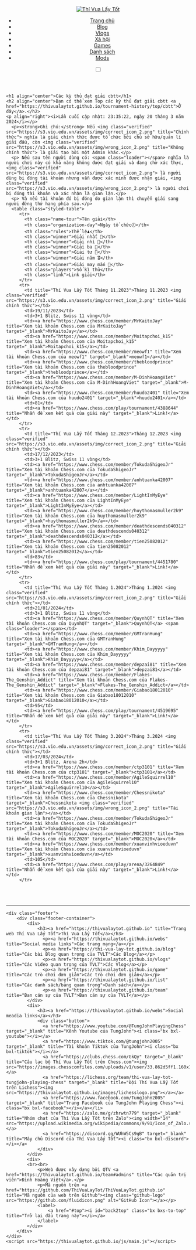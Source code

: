 <!DOCTYPE html>
<html lang="vi">

<head>
    <title>Các kỳ thủ đạt giải</title>
    <meta charset="UTF-8">
    <meta name="viewport" content="width=device-width, initial-scale=1">
    <link rel="stylesheet" href="https://www.w3schools.com/w3css/4/w3.css">
    <link rel="stylesheet" href="https://fonts.googleapis.com/css?family=Raleway">
    <link rel="stylesheet" href="https://thivualaytot.github.io/css/main.css">
    <link rel="stylesheet" href="https://thivualaytot.github.io/css/listwinner.css">
    <link rel="stylesheet" href="https://unpkg.com/boxicons@2.1.4/css/boxicons.min.css">
    <link rel="icon" href="https://raw.githubusercontent.com/ThiVuaLayTot/ThiVuaLayTot.github.io/main/images/favicon.ico" type="image/x-icon">
</head>

<body>
    <header class="container">
        <div class="page-header">
            <div class="logo">
                <a href="https://thivualaytot.github.io" title="Thí Vua Lấy Tốt"><img src="https://raw.githubusercontent.com/ThiVuaLayTot/ThiVuaLayTot.github.io/main/images/favicon.ico" title="Thí Vua Lấy Tốt"></a>
            </div>
            <ul class="navbar-nav">
                <li>
                    <a href="https://thivualaytot.github.io" title="Trang chủ TVLT">Trang chủ</a>
                </li>
                <li>
                    <a href="https://thi-vua-lay-tot.github.io/blog" title="Các bài Blog quan trọng của TVLT">Blog</a>
                </li>
                <li>
                    <a href="https://thivualaytot.github.io/vlogs" title="Các Video quan trọng của TVLT">Vlogs</a>
                </li>
                <li>
                    <a href="https://thivualaytot.github.io/webs" title="Social media links">Xã hội</a>
                </li>
                <li>
                    <a href="https://thivualaytot.github.io/game" title="Các trò chơi đơn giản">Games</a>
                </li>
                <li>
                    <a href="https://thivualaytot.github.io/list" title="Các danh sách/bảng quan trọng">Danh sách</a>
                </li>
                <li>
                    <a href="https://thivualaytot.github.io/team" title="Ban cán sự của TVLT">Mods</a>
                </li>
            </ul>
		    <div>
                <label class="mode">
                    <input type="checkbox" id="darkModeToggle">
                    <i id="moon" class="bx bxs-moon" title="Bật/Tắt chế độ tối"></i>
                    <a href="#top"><i id="back2top" class="bx bxs-to-top" title="Trở lại đầu trang này"></i></a>
                </label>
            </div>
        </div>
    </header>

    <h1 align="center">Các kỳ thủ đạt giải cbtt</h1>
    <h2 align="center">Bạn có thể xem Top các kỳ thủ đạt giải cbtt <a href="https://thivualaytot.github.io/tournament-history/top/cbtt">Ở đây</a>.</h2>
    <p align="right"><i>Lần cuối cập nhật: 23:35:22, ngày 20 tháng 3 năm 2024</i></p>
      <p><strong>Ghi chú:</strong> Nếu <img class="verified" src="https://s3.vio.edu.vn/assets/img/correct_icon_2.png" title="Chính thức"> nghĩa là giải chính thức được tổ chức bởi chủ sở hữu/quản lí giải đấu, còn <img class="verified" src="https://s3.vio.edu.vn/assets/img/wrong_icon_2.png" title="Không chính thức"> là giải tạo bởi một Admin khác.</p>
      <p> Nếu sau tên người dùng có: <span class="loader"></span> nghĩa là người chơi này có khả năng không được đạt giải và đang chờ xác thực, <img class="verified" src="https://s3.vio.edu.vn/assets/img/correct_icon_2.png"> là người dùng bị đóng tài khoản nhưng vẫn được xác minh được nhận giải, <img class="verified" src="https://s3.vio.edu.vn/assets/img/wrong_icon_2.png"> là người chơi bị đóng tài khoản và xác nhận là gian lận.</p>
      <p> Và nếu tài khoản đó bị đóng do gian lận thì chuyển giải sang người đứng thứ hạng phía sau.</p>
      <table class="styled-table">
         <tr>
           <th class="name-tour">Tên giải</th>
           <th class="organization-day">Ngày tổ chức🕗</th>
           <th class="rules">Thể lệ♟️</th>
           <th class="winner">Giải nhất 🥇</th>
           <th class="winner">Giải nhì 🥈</th>
           <th class="winner">Giải ba 🥉</th>
           <th class="winner">Giải tư 🏅</th>
           <th class="winner">Giải năm 🎖️</th>
           <th class="winner">Giải may mắn 🌟</th>
           <th class="players">Số kì thủ</th>
           <th class="link">Link giải</th>
         </tr>
         <tr>
           <td title="Thí Vua Lấy Tốt Tháng 11.2023">Tháng 11.2023 <img class="verified" src="https://s3.vio.edu.vn/assets/img/correct_icon_2.png" title="Giải chính thức"></td>
           <td>19/11/2023</td>
           <td>3+1 Blitz, Swiss 11 vòng</td>
           <td><a href="https://www.chess.com/member/MrKaitoJay" title="Xem tài khoản Chess.com của MrKaitoJay" target="_blank">MrKaitoJay</a></td>
           <td><a href="https://www.chess.com/member/Moitapchoi_k15" title="Xem tài khoản Chess.com của Moitapchoi_k15" target="_blank">Moitapchoi_k15</a></td>
           <td><a href="https://www.chess.com/member/meowf1" title="Xem tài khoản Chess.com của meowf1" target="_blank">meowf1</a></td>
           <td><a href="https://www.chess.com/member/thebloodprince" title="Xem tài khoản Chess.com của thebloodprince" target="_blank">thebloodprince</a></td>
           <td><a href="https://www.chess.com/member/M-DinhHoangViet" title="Xem tài khoản Chess.com của M-DinhHoangViet" target="_blank">M-DinhHoangViet</a></td>
           <td><a href="https://www.chess.com/member/huudo2401" title="Xem tài khoản Chess.com của huudo2401" target="_blank">huudo2401</a></td>
           <td>81</td>
           <td><a href="https://www.chess.com/play/tournament/4388644" title="Nhấn để xem kết quả của giải này" target="_blank">Link!</a></td>
         </tr>
         <tr>
           <td title="Thí Vua Lấy Tốt Tháng 12.2023">Tháng 12.2023 <img class="verified" src="https://s3.vio.edu.vn/assets/img/correct_icon_2.png" title="Giải chính thức"></td>
           <td>17/12/2023</td>
           <td>3+1 Blitz, Swiss 11 vòng</td>
           <td><a href="https://www.chess.com/member/TokudaShigeoJr" title="Xem tài khoản Chess.com của TokudaShigeoJr" target="_blank">TokudaShigeoJr</a></td>
           <td><a href="https://www.chess.com/member/anhtuanka42007" title="Xem tài khoản Chess.com của anhtuanka42007" target="_blank">anhtuanka42007</a></td>
           <td><a href="https://www.chess.com/member/LightInMyEye" title="Xem tài khoản Chess.com của LightInMyEye" target="_blank">LightInMyEye</a></td>
           <td><a href="https://www.chess.com/member/huythomasmuller2k9" title="Xem tài khoản Chess.com của huythomasmuller2k9" target="_blank">huythomasmuller2k9</a></td>
           <td><a href="https://www.chess.com/member/deathdescends040312" title="Xem tài khoản Chess.com của deathdescends040312" target="_blank">deathdescends040312</a></td>
           <td><a href="https://www.chess.com/member/tien25082012" title="Xem tài khoản Chess.com của tien25082012" target="_blank">tien25082012</a></td>
           <td>83</td>
           <td><a href="https://www.chess.com/play/tournament/4451780" title="Nhấn để xem kết quả của giải này" target="_blank">Link!</a></td>
         </tr>
         <tr>
           <td title="Thí Vua Lấy Tốt Tháng 1.2024">Tháng 1.2024 <img class="verified" src="https://s3.vio.edu.vn/assets/img/correct_icon_2.png" title="Giải chính thức"></td>
           <td>21/01/2024</td>
           <td>3+1 Blitz, Swiss 11 vòng</td>
           <td><a href="https://www.chess.com/member/QuynhQT" title="Xem tài khoản Chess.com của QuynhQT" target="_blank">QuynhQT</a> <span class="loader"></span></td>
           <td><a href="https://www.chess.com/member/GMTranHung" title="Xem tài khoản Chess.com của GMTranHung" target="_blank">GMTranHung</a></td>
           <td><a href="https://www.chess.com/member/Khim_Dayyyyy" title="Xem tài khoản Chess.com của Khim_Dayyyyy" target="_blank">Khim_Dayyyyy</a></td>
           <td><a href="https://www.chess.com/member/depzai81" title="Xem tài khoản Chess.com của depzai81" target="_blank">depzai81</a></td>
           <td><a href="https://www.chess.com/member/Flakes-The_Genshin_Addict" title="Xem tài khoản Chess.com của Flakes-The_Genshin_Addict" target="_blank">Flakes-The_Genshin_Addict</a></td>
           <td><a href="https://www.chess.com/member/Giabao18012010" title="Xem tài khoản Chess.com của Giabao18012010" target="_blank">Giabao18012010</a></td>
           <td>95</td>
           <td><a href="https://www.chess.com/play/tournament/4519695" title="Nhấn để xem kết quả của giải này" target="_blank">Link!</a></td>
         </tr>
         <tr>
           <td title="Thí Vua Lấy Tốt Tháng 3.2024">Tháng 3.2024 <img class="verified" src="https://s3.vio.edu.vn/assets/img/correct_icon_2.png" title="Giải chính thức"></td>
           <td>17/03/2024</td>
           <td>3+1 Blitz, Arena 2h</td>
           <td><a href="https://www.chess.com/member/ctp3101" title="Xem tài khoản Chess.com của ctp3101" target="_blank">ctp3101</a></td>
           <td><a href="https://www.chess.com/member/AgileSquirrel10" title="Xem tài khoản Chess.com của AgileSquirrel10" target="_blank">AgileSquirrel10</a></td>
           <td><a href="https://www.chess.com/member/Chessnikota" title="Xem tài khoản Chess.com của Chessnikota" target="_blank">Chessnikota <img class="verified" src="https://s3.vio.edu.vn/assets/img/wrong_icon_2.png" title="Tài khoản gian lận"></a></td>
           <td><a href="https://www.chess.com/member/TokudaShigeoJr" title="Xem tài khoản Chess.com của TokudaShigeoJr" target="_blank">TokudaShigeoJr</a></td>
           <td><a href="https://www.chess.com/member/MOC2020" title="Xem tài khoản Chess.com của MOC2020" target="_blank">MOC2020</a></td>
           <td><a href="https://www.chess.com/member/xuanvinhvioeduvn" title="Xem tài khoản Chess.com của xuanvinhvioeduvn" target="_blank">xuanvinhvioeduvn</a></td>
           <td>105</td>
           <td><a href="https://www.chess.com/play/arena/3264849" title="Nhấn để xem kết quả của giải này" target="_blank">Link!</a></td>
         </tr>
   </table>
        <br><br><hr>
    
    <div class="footer">
        <div class="footer-container">
            <div>
                <h3><a href="https://thivualaytot.github.io" title="Trang web Thí Vua Lấy Tốt">Thí Vua Lấy Tốt</a></h3>
                  <p><a href="https://thivualaytot.github.io/webs" title="Social media links">Các trang mạng</a></p>
                  <p><a href="https://thi-vua-lay-tot.github.io/blog" title="Các bài Blog quan trọng của TVLT">Các Blog</a></p>
                  <p><a href="https://thivualaytot.github.io/vlogs" title="Các Video quan trọng của TVLT">Các Vlog</a></p>
                  <p><a href="https://thivualaytot.github.io/game" title="Các trò chơi đơn giản">Các trò chơi đơn giản</a></p>
                  <p><a href="https://thivualaytot.github.io/list" title="Các danh sách/bảng quan trọng">Danh sách</a></p>
                  <p><a href="https://thivualaytot.github.io/team" title="Ban cán sự của TVLT">Ban cán sự của TVLT</a></p>
            </div>
            <div>
                <h3><a href="https://thivualaytot.github.io/webs">Social meadia links</a></h3>
                <div class="button">
                  <a href="https://www.youtube.com/@TungJohnPlayingChess" target="_blank" title="Kênh Youtube của TungJohn"><i class="bx bxl-youtube"></i></a>
                  <a href="https://www.tiktok.com/@tungjohn2005" target="_blank" title="Tài khoản Tiktok của TungJohn"><i class="bx bxl-tiktok"></i></a>
                  <a href="https://clubs.chess.com/GkQy" target="_blank" title="Câu lạc bộ Thí Vua Lấy Tốt trên Chess.com"><img src="https://images.chesscomfiles.com/uploads/v1/user/33.862d5ff1.160x160o.578dc76c0662.png"></a>
                  <a href="https://lichess.org/team/thi-vua-lay-tot-tungjohn-playing-chess" target="_blank" title="Đội Thí Vua Lấy Tốt trên Lichess"><img src="https://thivualaytot.github.io/images/lichesslogo.png"></a></a>
                  <a href="https://www.facebook.com/TungJohn2005" target="_blank" title="Trang Facebook của TungJohn Playing Chess"><i class="bx bxl-facebook"></i></a></li>
                  <a href="https://zalo.me/g/zhrwtn779" target="_blank" title="Nhóm chat của Thí Vua Lấy Tốt trên Zalo"><img width="14" src="https://upload.wikimedia.org/wikipedia/commons/9/91/Icon_of_Zalo.svg"></a>
                  <a href="https://discord.gg/WUhW5Cs9gB" target="_blank" title="Máy chủ Discord của Thí Vua Lấy Tốt"><i class="bx bxl-discord"></i></a>
                </div>
            </div>
            <div>
            <br><br>
                <p>Web được xây dựng bởi QTV <a href="https://thivualaytot.github.io/team#admins" title="Các quản trị viên">Đinh Hoàng Việt</a>.</p>
                <p>Mã nguồn trên <a href="https://github.com/ThiVuaLayTot/ThiVuaLayTot.github.io" title="Mã nguồn của web trên Github"><img class="github-logo" src="https://github.com/fluidicon.png" alt="GitHub Icon"></a></p>
                <label>
                    <a href="#top"><i id="back2top" class="bx bxs-to-top" title="Trở lại đầu trang này"></i></a>
                </label>
            </div>
        </div>
    </div>
    <script src="https://thivualaytot.github.io/js/main.js"></script>
</body>

</html>

